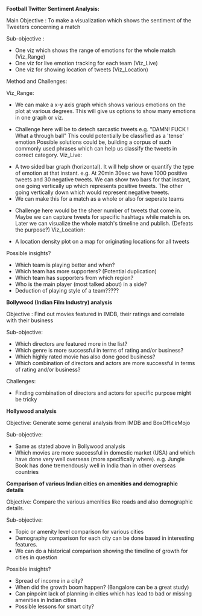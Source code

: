 **Football Twitter Sentiment Analysis:**

Main Objective : To make a visualization which shows the sentiment of the Tweeters concerning a match

Sub-objective :
 * One viz which shows the range of emotions for the whole match (Viz_Range)
 * One viz for live emotion tracking for each team (Viz_Live)
 * One viz for showing location of tweets (Viz_Location)

Method and Challenges:

Viz_Range:
 * We can make a x-y axis graph which shows various emotions on the plot at various degrees. 
   This will give us options to show many emotions in one graph or viz. 
 - Challenge here will be to detech sarcastic tweets
   e.g. "DAMN! FUCK ! What a through ball" This could potentially be classified as a 'tense' emotion
   Possible solutions could be, building a corpus of such commonly used phrases which can help us classify the tweets in correct category.
Viz_Live:
 * A two sided bar graph (horizontal). It will help show or quantify the type of emotion at that instant.
   e.g. At 20min 30sec we have 1000 positive tweets and 30 negative tweets. 
   We can show two bars for that instant, one going vertically up which represents positive tweets.
   The other going vertically down which would represent negative tweets.
 * We can make this for a match as a whole or also for seperate teams
 - Challenge here would be the sheer number of tweets that come in. 
   Maybe we can capture tweets for specific hashtags while match is on. 
   Later we can visualize the whole match's timeline and publish. (Defeats the purpose?)
Viz_Location:
 * A location density plot on a map for originating locations for all tweets

Possible insights?
 * Which team is playing better and when?
 * Which team has more supporters? (Potential duplication)
 * Which team has supporters from which region?
 * Who is the main player (most talked about) in a side?
 * Deduction of playing style of a team?????


**Bollywood (Indian Film Industry) analysis**

Objective : Find out movies featured in IMDB, their ratings and correlate with their business

Sub-objective:
* Which directors are featured more in the list?
* Which genre is more successful in terms of rating and/or business?
* Which highly rated movie has also done good business?
* Which combination of directors and actors are more successful in terms of rating and/or business?

Challenges:
- Finding combination of directors and actors for specific purpose might be tricky

**Hollywood analysis**

Objective: Generate some general analysis from IMDB and BoxOfficeMojo

Sub-objective:
* Same as stated above in Bollywood analysis
* Which movies are more successful in domestic market (USA) and which have done very well overseas (more specifically where).
 e.g. Jungle Book has done tremendously well in India than in other overseas countries


**Comparison of various Indian cities on amenities and demographic details**

Objective: Compare the various amenities like roads and also demographic details.

Sub-objective:
* Topic or amenity level comparison for various cities
* Demography comparison for each city can be done based in interesting features.
* We can do a historical comparison showing the timeline of growth for cities in question

Possible insights?
* Spread of income in a city?
* When did the growth boom happen? (Bangalore can be a great study)
* Can pinpoint lack of planning in cities which has lead to bad or missing amenities in Indian cities
* Possible lessons for smart city?




